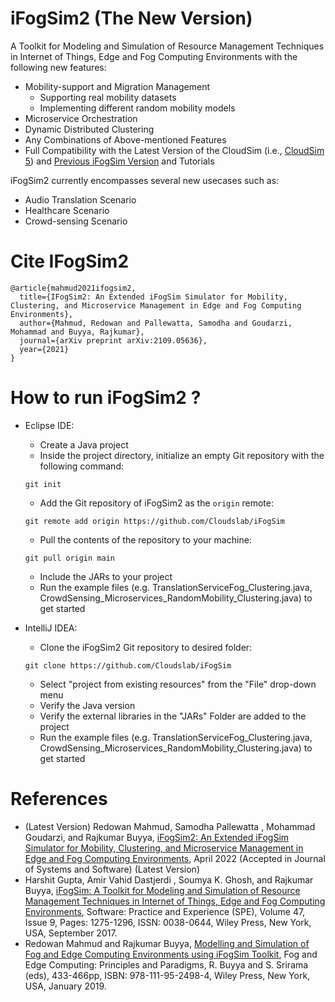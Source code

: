 # iFogSim2 (The New Version)
A Toolkit for Modeling and Simulation of Resource Management Techniques in Internet of Things, Edge and Fog Computing Environments with the following new features:
 * Mobility-support and Migration Management
   * Supporting real mobility datasets
   * Implementing different random mobility models 
 * Microservice Orchestration
 * Dynamic Distributed Clustering
 * Any Combinations of Above-mentioned Features
 * Full Compatibility with the Latest Version of the CloudSim (i.e., [CloudSim 5](https://github.com/Cloudslab/cloudsim/releases)) and [Previous iFogSim Version](https://github.com/Cloudslab/iFogSim1) and Tutorials

iFogSim2 currently encompasses several new usecases such as:
 * Audio Translation Scenario
 * Healthcare Scenario
 * Crowd-sensing Scenario

# Cite IFogSim2
```
@article{mahmud2021ifogsim2,
  title={IFogSim2: An Extended iFogSim Simulator for Mobility, Clustering, and Microservice Management in Edge and Fog Computing Environments},
  author={Mahmud, Redowan and Pallewatta, Samodha and Goudarzi, Mohammad and Buyya, Rajkumar},
  journal={arXiv preprint arXiv:2109.05636},
  year={2021}
}
```

# How to run iFogSim2 ?
* Eclipse IDE:
  * Create a Java project
  * Inside the project directory, initialize an empty Git repository with the following command:
  ```
  git init
  ```
  * Add the Git repository of iFogSim2 as the `origin` remote:
  ```
  git remote add origin https://github.com/Cloudslab/iFogSim
  ```
  * Pull the contents of the repository to your machine:
  ```
  git pull origin main
  ```
  * Include the JARs to your project  
  * Run the example files (e.g. TranslationServiceFog_Clustering.java, CrowdSensing_Microservices_RandomMobility_Clustering.java) to get started

* IntelliJ IDEA:
  * Clone the iFogSim2 Git repository to desired folder:
  ```
  git clone https://github.com/Cloudslab/iFogSim
  ```
  * Select "project from existing resources" from the "File" drop-down menu
  * Verify the Java version
  * Verify the external libraries in the "JARs" Folder are added to the project
  * Run the example files (e.g. TranslationServiceFog_Clustering.java, CrowdSensing_Microservices_RandomMobility_Clustering.java) to get started


# References
 * (Latest Version) Redowan Mahmud, Samodha Pallewatta , Mohammad Goudarzi, and Rajkumar Buyya, <A href="https://arxiv.org/abs/2109.05636">iFogSim2: An Extended iFogSim Simulator for Mobility, Clustering, and Microservice Management in Edge and Fog Computing Environments</A>, April 2022 (Accepted in Journal of Systems and Software) (Latest Version)
 * Harshit Gupta, Amir Vahid Dastjerdi , Soumya K. Ghosh, and Rajkumar Buyya, <A href="http://www.buyya.com/papers/iFogSim.pdf">iFogSim: A Toolkit for Modeling and Simulation of Resource Management Techniques in Internet of Things, Edge and Fog Computing Environments</A>, Software: Practice and Experience (SPE), Volume 47, Issue 9, Pages: 1275-1296, ISSN: 0038-0644, Wiley Press, New York, USA, September 2017.
 * Redowan Mahmud and Rajkumar Buyya, <A href="http://www.buyya.com/papers/iFogSim-Tut.pdf">Modelling and Simulation of Fog and Edge Computing Environments using iFogSim Toolkit</A>, Fog and Edge Computing: Principles and Paradigms, R. Buyya and S. Srirama (eds), 433-466pp, ISBN: 978-111-95-2498-4, Wiley Press, New York, USA, January 2019.

